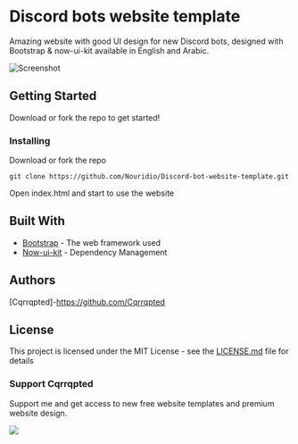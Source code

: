 # Discord bots website template

Amazing website with good UI design for new Discord bots, designed with Bootstrap & now-ui-kit available in English and Arabic.

![Screenshot](https://raw.githubusercontent.com/Nouridio/Discord-bot-website-template/master/Screenshot.png)

## Getting Started

Download or fork the repo to get started!

### Installing

Download or fork the repo

```
git clone https://github.com/Nouridio/Discord-bot-website-template.git
```

Open index.html and start to use the website 

## Built With

* [Bootstrap](https://getbootstrap.com/) - The web framework used
* [Now-ui-kit](https://demos.creative-tim.com/now-ui-kit/index.html) - Dependency Management

## Authors

[Cqrrqpted]-https://github.com/Cqrrqpted

## License

This project is licensed under the MIT License - see the [LICENSE.md](LICENSE.md) file for details

### Support Cqrrqpted

Support me and get access to new free website templates and premium website design.

<a href="https://www.buymeacoffee.com/king"><img src="https://img.buymeacoffee.com/button-api/?text=Support Me&emoji=❤️&slug=nouridio&button_colour=40DCA5&font_colour=ffffff&font_family=Poppins&outline_colour=000000&coffee_colour=FFDD00"></a>
